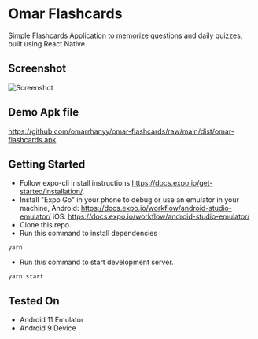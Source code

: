 # Omar Flashcards
Simple Flashcards Application to memorize questions and daily quizzes, built using React Native.

## Screenshot
![Screenshot](https://github.com/omarrhanyy/omar-flashcards/raw/main/sample.png)

## Demo Apk file
https://github.com/omarrhanyy/omar-flashcards/raw/main/dist/omar-flashcards.apk

## Getting Started
- Follow expo-cli install instructions https://docs.expo.io/get-started/installation/.
- Install "Expo Go" in your phone to debug or use an emulator in your machine, Android:  https://docs.expo.io/workflow/android-studio-emulator/ iOS: https://docs.expo.io/workflow/android-studio-emulator/ 
- Clone this repo.
- Run this command to install dependencies
```
yarn
```
- Run this command to start development server.
```
yarn start
```

## Tested On
- Android 11 Emulator
- Android 9 Device